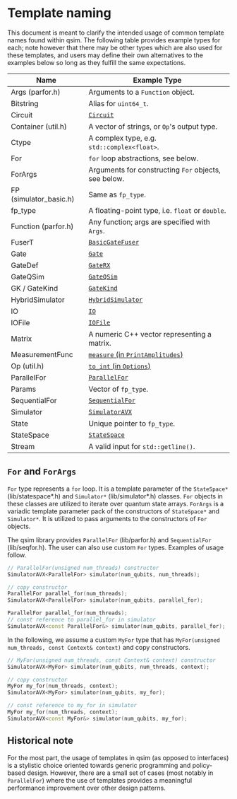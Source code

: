 # Template naming

This document is meant to clarify the intended usage of common template names
found within qsim. The following table provides example types for each; note
however that there may be other types which are also used for these templates,
and users may define their own alternatives to the examples below so long as
they fulfill the same expectations.

| Name                    |  Example Type                                     |
| ------------------------|---------------------------------------------------|
| Args (parfor.h)         | Arguments to a `Function` object.                 |
| Bitstring               | Alias for `uint64_t`.                             |
| Circuit                 | [`Circuit`](lib/circuit.h)                        |
| Container (util.h)      | A vector of strings, or `Op`'s output type.       |
| Ctype                   | A complex type, e.g. `std::complex<float>`.       |
| For                     | `for` loop abstractions, see below.               |
| ForArgs                 | Arguments for constructing `For` objects, see below. |
| FP (simulator_basic.h)  | Same as `fp_type`.                                |
| fp_type                 | A floating-point type, i.e. `float` or `double`.  |
| Function (parfor.h)     | Any function; args are specified with `Args`.     |
| FuserT                  | [`BasicGateFuser`](lib/fuser_basic.h)             |
| Gate                    | [`Gate`](lib/gate.h)                              |
| GateDef                 | [`GateRX`](lib/gate.h)                            |
| GateQSim                | [`GateQSim`](lib/gates_qsim.h)                    |
| GK / GateKind           | [`GateKind`](lib/gate.h)                          |
| HybridSimulator         | [`HybridSimulator`](lib/hybrid.h)                 |
| IO                      | [`IO`](lib/io.h)                                  |
| IOFile                  | [`IOFile`](lib/io_file.h)                         |
| Matrix                  | A numeric C++ vector representing a matrix.       |
| MeasurementFunc         | [`measure` (in `PrintAmplitudes`)](apps/qsim_base.cc) |
| Op (util.h)             | [`to_int` (in `Options`)](apps/qsim_amplitudes.cc)    |
| ParallelFor             | [`ParallelFor`](lib/parfor.h)                     |
| Params                  | Vector of `fp_type`.                              |
| SequentialFor           | [`SequentialFor`](lib/seqfor.h)                   |
| Simulator               | [`SimulatorAVX`](lib/simulator_avx.h)             |
| State                   | Unique pointer to `fp_type`.                      |
| StateSpace              | [`StateSpace`](lib/statespace.h)                  |
| Stream                  | A valid input for `std::getline()`.               |

## `For` and `ForArgs`

`For` type represents a `for` loop. It is a template parameter of the
`StateSpace*` (lib/statespace*.h) and `Simulator*` (lib/simulator*.h) classes.
`For` objects in these classes are utilized to iterate over quantum state
arrays. `ForArgs` is a variadic template parameter pack of the constructors
of `StateSpace*` and `Simulator*`. It is utilized to pass arguments to the
constructors of `For` objects.

The qsim library provides `ParallelFor` (lib/parfor.h) and `SequentialFor`
(lib/seqfor.h). The user can also use custom `For` types. Examples of usage
follow.

```C++
// ParallelFor(unsigned num_threads) constructor
SimulatorAVX<ParallelFor> simulator(num_qubits, num_threads);
```
```C++
// copy constructor
ParallelFor parallel_for(num_threads);
SimulatorAVX<ParallelFor> simulator(num_qubits, parallel_for);
```
```C++
ParallelFor parallel_for(num_threads);
// const reference to parallel_for in simulator
SimulatorAVX<const ParallelFor&> simulator(num_qubits, parallel_for);
```
In the following, we assume a custom `MyFor` type that has
`MyFor(unsigned num_threads, const Context& context)` and copy constructors.

```C++
// MyFor(unsigned num_threads, const Context& context) constructor
SimulatorAVX<MyFor> simulator(num_qubits, num_threads, context);
```
```C++
// copy constructor
MyFor my_for(num_threads, context);
SimulatorAVX<MyFor> simulator(num_qubits, my_for);
```
```C++
// const reference to my_for in simulator
MyFor my_for(num_threads, context);
SimulatorAVX<const MyFor&> simulator(num_qubits, my_for);
```

## Historical note

For the most part, the usage of templates in qsim (as opposed to interfaces) is
a stylistic choice oriented towards generic programming and policy-based design.
However, there are a small set of cases (most notably in `ParallelFor`) where
the use of templates provides a meaningful performance improvement over other
design patterns.
